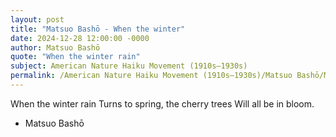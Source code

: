 ```yaml
---
layout: post
title: "Matsuo Bashō - When the winter"
date: 2024-12-28 12:00:00 -0000
author: Matsuo Bashō
quote: "When the winter rain"
subject: American Nature Haiku Movement (1910s–1930s)
permalink: /American Nature Haiku Movement (1910s–1930s)/Matsuo Bashō/Matsuo Bashō - When the winter
---
```


When the winter rain
Turns to spring, the cherry trees
Will all be in bloom.

- Matsuo Bashō
